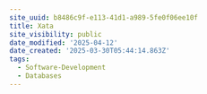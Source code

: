 ```yaml
---
site_uuid: b8486c9f-e113-41d1-a989-5fe0f06ee10f
title: Xata
site_visibility: public
date_modified: '2025-04-12'
date_created: '2025-03-30T05:44:14.863Z'
tags:
  - Software-Development
  - Databases
---
```




























































